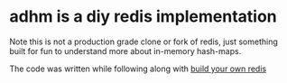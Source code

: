 adhm is a diy redis implementation
==================================

Note this is not a production grade clone or fork of redis, just something built
for fun to understand more about in-memory hash-maps.

The code was written while following along with [build your own redis](https://build-your-own.org/redis)
